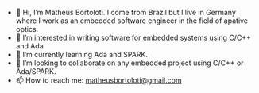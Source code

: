 - 👋 Hi, I’m Matheus Bortoloti. I come from Brazil but I live in Germany where I work as an embedded software engineer in the field of apative optics. 
- 👀 I’m interested in writing software for embedded systems using C/C++ and Ada
- 🌱 I’m currently learning Ada and SPARK.
- 💞️ I’m looking to collaborate on any embedded project using C/C++ or Ada/SPARK.
- 📫 How to reach me: matheusbortoloti@gmail.com

<!---
matheusbortoloti/matheusbortoloti is a ✨ special ✨ repository because its `README.md` (this file) appears on your GitHub profile.
You can click the Preview link to take a look at your changes.
--->
